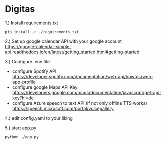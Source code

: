 # Digitas

1.) Install requirements.txt<br>

    pip install -r ./requirements.txt

2.) Set up google calendar API with your google account <br>
https://google-calendar-simple-api.readthedocs.io/en/latest/getting_started.html#getting-started

3.) Configure .env file
* configure Spotify API<br>
https://developer.spotify.com/documentation/web-api/howtos/web-app-profile
* configure google Maps API Key<br>
https://developers.google.com/maps/documentation/javascript/get-api-key?hl=de
* configure Azure speech to text API (if not only offline TTS works)<br>
https://speech.microsoft.com/portal/voicegallery

4.) edit config.yaml to your liking

5.) start app.py

    python ./app.py